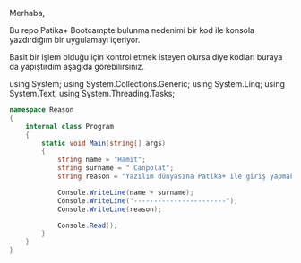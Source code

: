 Merhaba,

Bu repo Patika+ Bootcampte bulunma nedenimi bir kod ile konsola yazdırdığım bir uygulamayı içeriyor. 

Basit bir işlem olduğu için kontrol etmek isteyen olursa diye kodları buraya da yapıştırdım aşağıda görebilirsiniz.

using System;
using System.Collections.Generic;
using System.Linq;
using System.Text;
using System.Threading.Tasks;


```csharp
namespace Reason
{
    internal class Program
    {
        static void Main(string[] args)
        {
            string name = "Hamit";
            string surname = " Canpolat";
            string reason = "Yazılım dünyasına Patika+ ile giriş yapmak istedim çünkü, yalnız başıma denediğimde irademin yetersiz kaldığını ve zorlandığım noktalarda pes etmeye meyilli olduğumu anladım. \nBu süreçte Patika+ ekibinin eğitim kalitesine ve mentörlüğüne, birlikte eğitim aldığım arkadaşlarımın da motivasyonuna güveniyorum. \nBen de beklediğim motivasyonu ekibin geri kalanı için sağlayacağımı vaat ediyorum. Şimdiden teşekkürler. ";

            Console.WriteLine(name + surname);
            Console.WriteLine("-----------------------");
            Console.WriteLine(reason);

            Console.Read();
        }
    }
}
